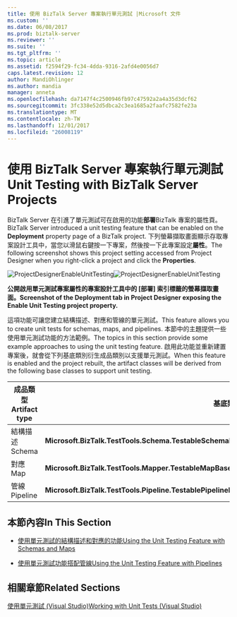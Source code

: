 ```yaml
---
title: 使用 BizTalk Server 專案執行單元測試 |Microsoft 文件
ms.custom: ''
ms.date: 06/08/2017
ms.prod: biztalk-server
ms.reviewer: ''
ms.suite: ''
ms.tgt_pltfrm: ''
ms.topic: article
ms.assetid: f2594f29-fc34-4dda-9316-2afd4e0056d7
caps.latest.revision: 12
author: MandiOhlinger
ms.author: mandia
manager: anneta
ms.openlocfilehash: da7147f4c2500946fb97c47592a2a4a35d3dcf62
ms.sourcegitcommit: 3fc338e52d5dbca2c3ea1685a2faafc7582fe23a
ms.translationtype: MT
ms.contentlocale: zh-TW
ms.lasthandoff: 12/01/2017
ms.locfileid: "26008119"
---
```

# <a name="unit-testing-with-biztalk-server-projects"></a><span data-ttu-id="5b804-102">使用 BizTalk Server 專案執行單元測試</span><span class="sxs-lookup"><span data-stu-id="5b804-102">Unit Testing with BizTalk Server Projects</span></span>
<span data-ttu-id="5b804-103">BizTalk Server 在引進了單元測試可在啟用的功能**部署**BizTalk 專案的屬性頁。</span><span class="sxs-lookup"><span data-stu-id="5b804-103">BizTalk Server introduced a unit testing feature that can be enabled on the **Deployment** property page of a BizTalk project.</span></span> <span data-ttu-id="5b804-104">下列螢幕擷取畫面顯示存取專案設計工具中，當您以滑鼠右鍵按一下專案，然後按一下此專案設定**屬性**。</span><span class="sxs-lookup"><span data-stu-id="5b804-104">The following screenshot shows this project setting accessed from Project Designer when you right-click a project and click the **Properties**.</span></span>  
  
 <span data-ttu-id="5b804-105">![](../core/media/projectdesignerenableunittesting.gif "ProjectDesignerEnableUnitTesting")</span><span class="sxs-lookup"><span data-stu-id="5b804-105">![](../core/media/projectdesignerenableunittesting.gif "ProjectDesignerEnableUnitTesting")</span></span>  
  
 <span data-ttu-id="5b804-106">**公開啟用單元測試專案屬性的專案設計工具中的 [部署] 索引標籤的螢幕擷取畫面。**</span><span class="sxs-lookup"><span data-stu-id="5b804-106">**Screenshot of the Deployment tab in Project Designer exposing the Enable Unit Testing project property.**</span></span>  
  
 <span data-ttu-id="5b804-107">這項功能可讓您建立結構描述、對應和管線的單元測試。</span><span class="sxs-lookup"><span data-stu-id="5b804-107">This feature allows you to create unit tests for schemas, maps, and pipelines.</span></span> <span data-ttu-id="5b804-108">本節中的主題提供一些使用單元測試功能的方法範例。</span><span class="sxs-lookup"><span data-stu-id="5b804-108">The topics in this section provide some example approaches to using the unit testing feature.</span></span> <span data-ttu-id="5b804-109">啟用此功能並重新建置專案後，就會從下列基底類別衍生成品類別以支援單元測試。</span><span class="sxs-lookup"><span data-stu-id="5b804-109">When this feature is enabled and the project rebuilt, the artifact classes will be derived from the following base classes to support unit testing.</span></span>  
  
|<span data-ttu-id="5b804-110">成品類型</span><span class="sxs-lookup"><span data-stu-id="5b804-110">Artifact type</span></span>|<span data-ttu-id="5b804-111">基底類別</span><span class="sxs-lookup"><span data-stu-id="5b804-111">Base class</span></span>|  
|-------------------|----------------|  
|<span data-ttu-id="5b804-112">結構描述</span><span class="sxs-lookup"><span data-stu-id="5b804-112">Schema</span></span>|<span data-ttu-id="5b804-113">**Microsoft.BizTalk.TestTools.Schema.TestableSchemaBase**</span><span class="sxs-lookup"><span data-stu-id="5b804-113">**Microsoft.BizTalk.TestTools.Schema.TestableSchemaBase**</span></span>|  
|<span data-ttu-id="5b804-114">對應</span><span class="sxs-lookup"><span data-stu-id="5b804-114">Map</span></span>|<span data-ttu-id="5b804-115">**Microsoft.BizTalk.TestTools.Mapper.TestableMapBase**</span><span class="sxs-lookup"><span data-stu-id="5b804-115">**Microsoft.BizTalk.TestTools.Mapper.TestableMapBase**</span></span>|  
|<span data-ttu-id="5b804-116">管線</span><span class="sxs-lookup"><span data-stu-id="5b804-116">Pipeline</span></span>|<span data-ttu-id="5b804-117">**Microsoft.BizTalk.TestTools.Pipeline.TestablePipelineBase**</span><span class="sxs-lookup"><span data-stu-id="5b804-117">**Microsoft.BizTalk.TestTools.Pipeline.TestablePipelineBase**</span></span>|  
  
## <a name="in-this-section"></a><span data-ttu-id="5b804-118">本節內容</span><span class="sxs-lookup"><span data-stu-id="5b804-118">In This Section</span></span>  
  
-   [<span data-ttu-id="5b804-119">使用單元測試的結構描述和對應的功能</span><span class="sxs-lookup"><span data-stu-id="5b804-119">Using the Unit Testing Feature with Schemas and Maps</span></span>](../core/using-the-unit-testing-feature-with-schemas-and-maps.md)  
  
-   [<span data-ttu-id="5b804-120">使用單元測試功能搭配管線</span><span class="sxs-lookup"><span data-stu-id="5b804-120">Using the Unit Testing Feature with Pipelines</span></span>](../core/using-the-unit-testing-feature-with-pipelines.md)  
  
## <a name="related-sections"></a><span data-ttu-id="5b804-121">相關章節</span><span class="sxs-lookup"><span data-stu-id="5b804-121">Related Sections</span></span>  
 [<span data-ttu-id="5b804-122">使用單元測試 (Visual Studio)</span><span class="sxs-lookup"><span data-stu-id="5b804-122">Working with Unit Tests (Visual Studio)</span></span>](http://go.microsoft.com/fwlink/?LinkId=128890)